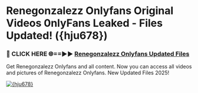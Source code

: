 # Renegonzalezz Onlyfans Original Videos 0nlyFans Leaked - Files Updated! ({hju678})

<h3>🔴 CLICK HERE 🌐==►► <a href="https://tinyurl.com/ms9xzufz" rel="nofollow">Renegonzalezz Onlyfans Updated Files</a></h3>

Get Renegonzalezz Onlyfans and all content. Now you can access all videos and pictures of Renegonzalezz Onlyfans. New Updated Files 2025!

[![{hju678}](https://i.imgur.com/PQ7UWWw.gif)](https://tinyurl.com/ms9xzufz)